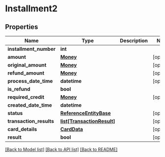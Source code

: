 # Installment2

## Properties
Name | Type | Description | Notes
------------ | ------------- | ------------- | -------------
**installment_number** | **int** |  | 
**amount** | [**Money**](Money.md) |  | [optional] 
**original_amount** | [**Money**](Money.md) |  | [optional] 
**refund_amount** | [**Money**](Money.md) |  | [optional] 
**process_date_time** | **datetime** |  | [optional] 
**is_refund** | **bool** |  | 
**required_credit** | [**Money**](Money.md) |  | [optional] 
**created_date_time** | **datetime** |  | 
**status** | [**ReferenceEntityBase**](ReferenceEntityBase.md) |  | [optional] 
**transaction_results** | [**list[TransactionResult]**](TransactionResult.md) |  | [optional] 
**card_details** | [**CardData**](CardData.md) |  | [optional] 
**result** | **bool** |  | [optional] 

[[Back to Model list]](../README.md#documentation-for-models) [[Back to API list]](../README.md#documentation-for-api-endpoints) [[Back to README]](../README.md)


